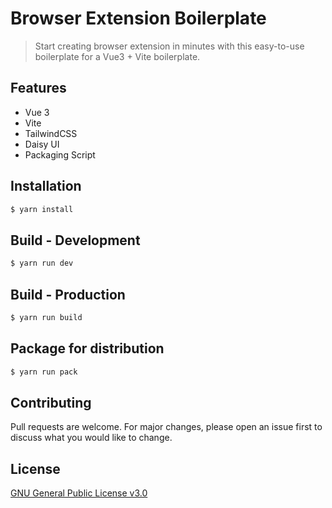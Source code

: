# Browser Extension Boilerplate

> Start creating browser extension in minutes with this easy-to-use boilerplate for a Vue3 + Vite boilerplate.

## Features
* Vue 3
* Vite
* TailwindCSS
* Daisy UI
* Packaging Script

## Installation

```bash
$ yarn install
```

## Build - Development

```bash
$ yarn run dev
```

## Build - Production

```bash
$ yarn run build
```

## Package for distribution

```bash
$ yarn run pack
```

## Contributing
Pull requests are welcome. For major changes, please open an issue first to discuss what you would like to change.

## License
[GNU General Public License v3.0](https://github.com/AndrewR3K/browser-extension-boilerplate/blob/master/LICENSE)